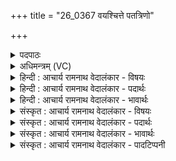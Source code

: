+++
title = "26_0367 वयश्चित्ते पतत्रिणो"

+++
<details><summary>पदपाठः</summary>

व꣡यः꣢꣯। चि꣣त्। ते। पतत्रि꣡णः꣢। द्वि꣣पा꣢त्। द्वि꣣। पा꣢त्। च꣡तु꣢꣯ष्पात्। च꣡तुः꣢꣯। पा꣣त्। अर्जुनि। उ꣡षः꣢꣯। प्र। आ꣣रन्। ऋतू꣢न्। अ꣡नु꣢꣯। दि꣣वः꣢। अ꣡न्ते꣢꣯भ्यः। परि꣢꣯। ३६७।
</details>

<details><summary>अधिमन्त्रम् (VC)</summary>

- उषाः
- प्रस्कण्वः काण्वः
- अनुष्टुप्
- गान्धारः
- ऐन्द्रं काण्डम्
</details>

<details><summary>हिन्दी : आचार्य रामनाथ वेदालंकार - विषयः</summary>

अगले मन्त्र का देवता उषा है। इसमें यह वर्णित है कि प्राकृतिक उषा के समान आध्यात्मिक उषा के प्रादुर्भाव होने पर कौन क्या करते हैं।
</details>

<details><summary>हिन्दी : आचार्य रामनाथ वेदालंकार - पदार्थः</summary>

पदार्थान्वय -  जैसे प्रभात में सूर्योदय से पूर्व प्राची दिशा के आकाश में उषा प्रकाशित होती है, वैसे ही अध्यात्म-साधना में तत्पर योगियों के हृदयाकाश में परमात्मारूप सूर्य के उदय से पूर्व उसके आविर्भाव की द्योतक आत्मप्रभारूप उषा खिलती है। उसी को यहाँ उषा नाम से कहा गया है ॥ हे (अर्जुनि) जनमानस में प्रकट होती हुई शुभ्र, सत्त्वगुणप्रधान अध्यात्म-प्रभा ! (दिवः) आत्मलोक के (अन्तेभ्यः परि) प्रान्तों से (ते) तेरे (ऋतून् अनु) आगमनों पर (पतत्रिणः वयः चित्) पंखोंवाले पक्षियों के समान (पतत्रिणः) उत्क्रमणशील, अर्थात् मूलाधार आदि निचले-निचले चक्रों से ऊपर-ऊपर के चक्रों में प्राण के उत्क्रमण के लिए प्रयत्न करनेवाले योगीजन, और (द्विपात्) अपरा और परा विद्या रूप दो प्राप्तव्य पदार्थोंवाले, अथवा, ज्ञान और कर्म रूप दो गन्तव्य मार्गोंवाले, अथवा अभ्युदय और निःश्रेयस रूप दो गन्तव्य मार्गोंवाले, और (चतुष्पात्) मन-बुद्धि-चित्त-अहंकार इन अन्तः करणचतुष्टयरूप साधनोंवाले, अथवा क्रमशः सुख-दुःख-पुण्य-अपुण्य विषयोंवाली मैत्री-करुणा-मुदिता-उपेक्षा ये चार वृत्तियाँ जिनके चित्तप्रसादन के उपाय हैं वे, अथवा बाह्य-आभ्यन्तर-स्तम्भवृत्ति-बाह्याभ्यन्तरविषयाक्षेपी ये चार प्राणायाम जिनके प्रकाशावरणक्षय के उपाय हैं वे, अथवा धर्म-अर्थ-काम-मोक्ष इन चार पुरुषार्थोंवाले मनुष्य (प्रारन्) प्रगति में तत्पर हो जाते हैं ॥८॥ इस मन्त्र में ‘वयः चित् पतत्रिणः’ में श्लिष्टोपमालङ्कार है ॥८॥
</details>

<details><summary>हिन्दी : आचार्य रामनाथ वेदालंकार - भावार्थः</summary>

भावार्थ -  जैसे प्रभातकालीन प्राकृतिक उषा के खिलने पर पंखयुक्त पक्षी, दोपाये मनुष्य और चौपाये पशु नींद छोड़कर सचेष्ट और प्रयत्नशील होते हैं, वैसे ही आध्यात्मिक उषा के प्रकट होने पर योगमार्ग में प्रवृत्त, आगे-आगे उत्क्रान्ति करनेवाले, दो साधनों या चार साधनोंवाले योगीजन अपने हृदय में और जन-मानस में अध्यात्म-सूर्य के उदय के लिए सचेष्ट हो जाते हैं ॥८॥
</details>

<details><summary>संस्कृत : आचार्य रामनाथ वेदालंकार - विषयः</summary>

उषाः देवता। प्राकृतिक्या उषस इव आध्यात्मिक्या उषसः प्रादुर्भावे के किं कुर्वन्तीत्याह।
</details>

<details><summary>संस्कृत : आचार्य रामनाथ वेदालंकार - पदार्थः</summary>

पदार्थान्वय -  यथा प्रभाते सूर्योदयात् पूर्वं प्राच्या अन्तरिक्षे उषाः प्रकाशते तथैव अध्यात्मसाधनारतानां योगिनां हृदयान्तरिक्षे परमात्मसूर्यस्योदयात् प्राक् तदाविर्भावद्योतकाऽऽत्मप्रभारूपिणी उषाः प्रभासते। सैवात्र उषोनाम्ना व्याहृता ॥ हे (अर्जुनि) जनमानसे आविर्भावं भजमाने शुभ्रे सत्त्वगुणप्रधाने अध्यात्मप्रभे ! (दिवः) आत्मलोकस्य (अन्तेभ्यः परि) प्रान्तेभ्यः। अत्र परिः अनर्थकः। ‘अधिपरी अनर्थकौ। अ० १।४।९३’ इति कर्मप्रवचनीयत्वे ‘पञ्चम्यपाङ्परिभिः। अ० २।३।१०’ इति परियोगे पञ्चमी। (ते) तव (ऋतून् अनु) आगमनानि उपलक्ष्य (वयः चित्) पक्षिणः इव। निरुक्ते चिद् इति निपातः उपमार्थे व्याख्यातः। निरु० १।४, ३।१६। (पतत्रिणः) उत्क्रमणशीलाः, मूलाधारादिभ्यः अधोऽधश्चक्रेभ्यः उपर्युपरि चक्रेषु प्राणोत्क्रमणाय प्रयतमाना योगिनः इत्यर्थः, (द्विपात्) द्वौ अपरापराविद्यारूपौ पादौ प्राप्तव्यौ यस्य सः, यद्वा द्वौ ज्ञानयोगकर्मयोगरूपौ पादौ गन्तव्यौ मार्गौ यस्य सः, यद्वा द्वौ अभ्युदयनिःश्रेयसरूपौ पादौ गन्तव्यौ यस्य सः, (चतुष्पात्) चत्वारः पादाः मनोबुद्धिचित्ताहंकारूपम् अन्तःकरणचतुष्ट्यं साधनं यस्य सः, यद्वा मैत्रीकरुणामुदितोपेक्षाः सुखःदुखपुण्यापुण्यविषयाश्चतस्रो वृत्तयः चित्तप्रसादनोपायाः यस्य सः, यद्वा बाह्य-आभ्यन्तर-स्तम्भवृत्ति-बाह्याभ्यन्तरविषयाक्षेपिरूपाश्चत्वारः प्राणायामाः प्रकाशावरणक्षयोपायाः यस्य सः, यद्वा धर्मार्थकाममोक्षाश्चत्वारः पुरुषार्था यस्य सः, एते सर्वेऽपि। द्विपात् चतुष्पात् इत्यत्र जातौ एकवचनम्। (प्रारन्) प्रगतितत्पराः जायन्ते। प्र पूर्वाद् ऋ गतौ धातोर्जुहोत्यादेर्लुङि रूपम् ॥८॥२ अत्र ‘वयः चित् पतत्रिणः’ इत्यत्र श्लिष्टोपमालङ्कारः ॥८॥
</details>

<details><summary>संस्कृत : आचार्य रामनाथ वेदालंकार - भावार्थः</summary>

भावार्थ -  यथा प्रभातकालिक्याः प्राकृतिक्या उषसः प्रादुर्भावे पक्षिणो द्विपादो मनुष्याश्चतुष्पादो मृगाश्च निद्रां विहाय सचेष्टाः प्रयत्नशीलाश्च जायन्ते तथैवाध्यात्मिक्या उषसः प्रादुर्भावे योगमार्गे प्रवृत्ता उत्क्रमणशीला द्विसाधनाश्चतुःसाधना वा योगिनः स्वहृदये जनमानसे चाध्यात्मसूर्यस्योदयाय सचेष्टा भवन्ति ॥८॥
</details>

<details><summary>संस्कृत : आचार्य रामनाथ वेदालंकार - पादटिप्पनी</summary>

टिप्पनी -   १. ऋ० १।४९।३। २. ऋग्भाष्ये दयानन्दर्षिर्मन्त्रमिममुषस उपमानेन स्त्रियाः कर्तव्यविषये व्याख्यातवान्।
</details>